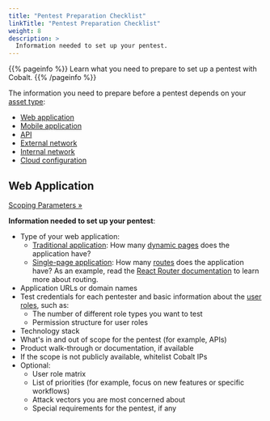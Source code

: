 ```yaml
---
title: "Pentest Preparation Checklist"
linkTitle: "Pentest Preparation Checklist"
weight: 8
description: >
  Information needed to set up your pentest.
---
```


{{% pageinfo %}}
Learn what you need to prepare to set up a pentest with Cobalt.
{{% /pageinfo %}}

The information you need to prepare before a pentest depends on your [asset type](/platform-deep-dive/assets/asset-types/):

- [Web application](#web-application)
- [Mobile application]()
- [API]()
- [External network]()
- [Internal network]()
- [Cloud configuration]()

## Web Application

<a class="btn btn-outline-primary rounded" href="/getting-started/planning/#web">Scoping Parameters »</a>

**Information needed to set up your pentest**:

- Type of your web application:
  - [Traditional application](/getting-started/glossary/#traditional-web-application): How many [dynamic pages](/getting-started/glossary/#dynamic-web-page) does the application have?
  - [Single-page application](/getting-started/glossary/#single-page-application): How many [routes](/getting-started/glossary/#route-software) does the application have? As an example, read the [React Router documentation](https://reactrouter.com/en/main/start/concepts) to learn more about routing.
- Application URLs or domain names
- Test credentials for each pentester and basic information about the [user roles](/getting-started/glossary/#user-role), such as:
  - The number of different role types you want to test
  - Permission structure for user roles
- Technology stack
- What's in and out of scope for the pentest (for example, APIs)
- Product walk-through or documentation, if available
- If the scope is not publicly available, whitelist Cobalt IPs
- Optional:
  - User role matrix
  - List of priorities (for example, focus on new features or specific workflows)
  - Attack vectors you are most concerned about
  - Special requirements for the pentest, if any
